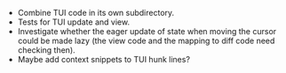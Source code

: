 - Combine TUI code in its own subdirectory.
- Tests for TUI update and view.
- Investigate whether the eager update of state when moving the cursor could be made lazy (the view code and the mapping to diff code need checking then).
- Maybe add context snippets to TUI hunk lines?
